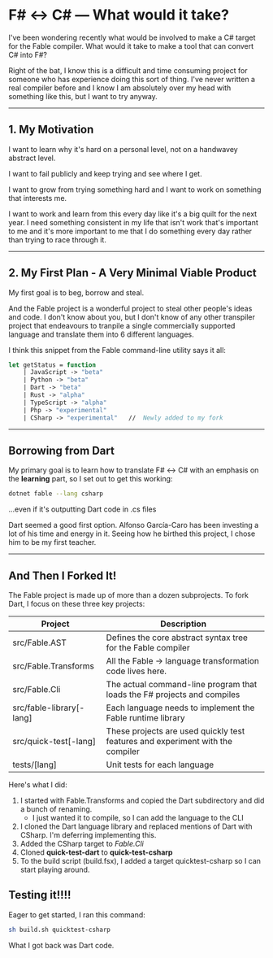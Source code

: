 # F# &harr; C# &mdash; What would it take?

I've been wondering recently what would be involved to make a C# target for the Fable compiler. What would it take to make a tool that can convert C# into F#?

Right of the bat, I know this is a difficult and time consuming project for someone who has experience doing this sort of thing. I've never written a real compiler before and I know I am absolutely over my head with something like this, but I want to try anyway.

----

## 1. My Motivation

I want to learn why it's hard on a personal level, not on a handwavey abstract level.

I want to fail publicly and keep trying and see where I get.

I want to grow from trying something hard and I want to work on something that interests me.

I want to work and learn from this every day like it's a big quilt for the next year. I need something consistent in my life that isn't work that's important to me and it's more important to me that I do something every day rather than trying to race through it.

----

## 2. My First Plan - A Very Minimal Viable Product

My first goal is to beg, borrow and steal.

And the Fable project is a wonderful project to steal other people's ideas and code. I don't know about you, but I don't know of any other transpiler project that endeavours to tranpile a single commercially supported language and translate them into 6 different languages.

I think this snippet from the Fable command-line utility says it all:

```fsharp
let getStatus = function
    | JavaScript -> "beta"
    | Python -> "beta"
    | Dart -> "beta"
    | Rust -> "alpha"
    | TypeScript -> "alpha"
    | Php -> "experimental"
    | CSharp -> "experimental"   //  Newly added to my fork
```
----

## Borrowing from Dart

My primary goal is to learn how to translate F# &harr; C# with an emphasis on the **learning** part, so I set out to get this working:

```bash
dotnet fable --lang csharp
```

...even if it's outputting Dart code in .cs files

Dart seemed a good first option. Alfonso García-Caro has been
investing a lot of his time and energy in it. Seeing how he birthed this project, I chose him to be my first teacher.

------

## And Then I Forked It!

The Fable project is made up of more than a dozen subprojects.  To fork Dart, I focus on these three key projects:

| Project          | Description                                                             |
|------------------|-------------------------------------------------------------------------|
| src/Fable.AST        | Defines the core abstract syntax tree for the Fable compiler            |
| src/Fable.Transforms | All the Fable &rarr; language transformation code lives here.           |
| src/Fable.Cli        | The actual command-line program that loads the F# projects and compiles |
| src/fable-library[-lang] | Each language needs to implement the Fable runtime library          |
| src/quick-test[-lang]| These projects are used quickly test features and experiment with the compiler |
| tests/[lang] | Unit tests for each language |

Here's what I did:

1. I started with Fable.Transforms and copied the Dart subdirectory and did a bunch of renaming.
    * I just wanted it to compile, so I can add the language to the CLI
2. I cloned the Dart language library and replaced mentions of Dart with CSharp.  I'm deferring
   implementing this.
3. Added the CSharp target to *Fable.Cli*
4. Cloned **quick-test-dart** to **quick-test-csharp**
5. To the build script (build.fsx), I added a target quicktest-csharp so I can start playing around.

## Testing it!!!!

Eager to get started, I ran this command:

```bash
sh build.sh quicktest-csharp
```

What I got back was Dart code.